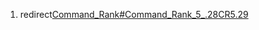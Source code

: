 1.  redirect[Command_Rank#Command_Rank_5_.28CR5.29](Command_Rank#Command_Rank_5_.28CR5.29 "wikilink")